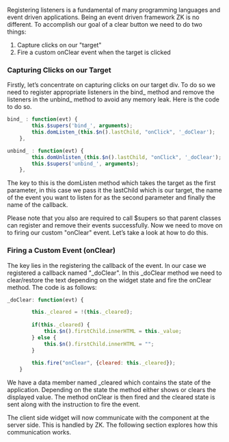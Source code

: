 Registering listeners is a fundamental of many programming languages and
event driven applications. Being an event driven framework ZK is no
different. To accomplish our goal of a clear button we need to do two
things:

1.  Capture clicks on our "target"
2.  Fire a custom <mp>onClear</mp> event when the target is clicked

### Capturing Clicks on our Target

Firstly, let’s concentrate on capturing clicks on our target div. To do
so we need to register appropriate listeners in the bind\_ method and
remove the listeners in the unbind\_ method to avoid any memory leak.
Here is the code to do so.

``` javascript
bind_ : function(evt) {
        this.$supers('bind_', arguments);
        this.domListen_(this.$n().lastChild, "onClick", '_doClear');
    },

unbind_ : function(evt) {
        this.domUnlisten_(this.$n().lastChild, "onClick", '_doClear');
        this.$supers('unbind_', arguments);
    },
```

The key to this is the domListen method which takes the target as the
first parameter, in this case we pass it the <mp>lastChild</mp> which is
our target, the name of the event you want to listen for as the second
parameter and finally the name of the callback.

Please note that you also are required to call <mp>\$supers</mp> so that
parent classes can register and remove their events successfully. Now we
need to move on to firing our custom <mp>"onClear"</mp> event. Let’s
take a look at how to do this.

### Firing a Custom Event (onClear)

The key lies in the registering the callback of the event. In our case
we registered a callback named <mp>"\_doClear"</mp>. In this
<mp>\_doClear</mp> method we need to clear/restore the text depending on
the widget state and fire the onClear method. The code is as follows:

``` javascript
_doClear: function(evt) {

        this._cleared = !(this._cleared);
        
        if(this._cleared) {
            this.$n().firstChild.innerHTML = this._value;
        } else {
            this.$n().firstChild.innerHTML = "";
        }
        
        this.fire("onClear", {cleared: this._cleared});
    }
```

We have a data member named \_cleared which contains the state of the
application. Depending on the state the method either shows or clears
the displayed value. The method <mp>onClear</mp> is then fired and the
cleared state is sent along with the instruction to fire the event.

The client side widget will now communicate with the component at the
server side. This is handled by ZK. The following section explores how
this communication works.
